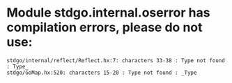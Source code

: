 # Module stdgo.internal.oserror has compilation errors, please do not use:
```
stdgo/internal/reflect/Reflect.hx:7: characters 33-38 : Type not found : Type_
stdgo/GoMap.hx:520: characters 15-20 : Type not found : _Type

```

